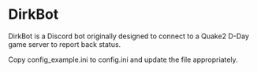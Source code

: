 # DirkBot

DirkBot is a Discord bot originally designed to connect to a Quake2 D-Day game server to report back status.


Copy config_example.ini to config.ini and update the file appropriately.

